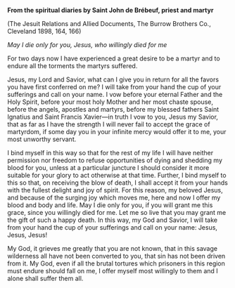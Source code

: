 

**From the spiritual diaries by Saint John de Brébeuf, priest and martyr**

(The Jesuit Relations and Allied Documents, The Burrow Brothers Co., Cleveland 1898, 164, 166)

_May I die only for you, Jesus, who willingly died for me_

For two days now I have experienced a great desire to be a martyr and to endure all the torments the martyrs suffered.

Jesus, my Lord and Savior, what can I give you in return for all the favors you have first conferred on me? I will take from your hand the cup of your sufferings and call on your name. I vow before your eternal Father and the Holy Spirit, before your most holy Mother and her most chaste spouse, before the angels, apostles and martyrs, before my blessed fathers Saint Ignatius and Saint Francis Xavier—in truth I vow to you, Jesus my Savior, that as far as I have the strength I will never fail to accept the grace of martyrdom, if some day you in your infinite mercy would offer it to me, your most unworthy servant.

I bind myself in this way so that for the rest of my life I will have neither permission nor freedom to refuse opportunities of dying and shedding my blood for you, unless at a particular juncture I should consider it more suitable for your glory to act otherwise at that time. Further, I bind myself to this so that, on receiving the blow of death, I shall accept it from your hands with the fullest delight and joy of spirit. For this reason, my beloved Jesus, and because of the surging joy which moves me, here and now I offer my blood and body and life. May I die only for you, if you will grant me this grace, since you willingly died for me. Let me so live that you may grant me the gift of such a happy death. In this way, my God and Savior, I will take from your hand the cup of your sufferings and call on your name: Jesus, Jesus, Jesus!

My God, it grieves me greatly that you are not known, that in this savage wilderness all have not been converted to you, that sin has not been driven from it. My God, even if all the brutal tortures which prisoners in this region must endure should fall on me, I offer myself most willingly to them and I alone shall suffer them all.


